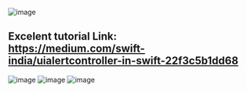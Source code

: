 ![image](https://user-images.githubusercontent.com/81428296/158005683-21f4189d-8e6c-48dd-af50-df942908d59c.png)

## Excelent tutorial Link: https://medium.com/swift-india/uialertcontroller-in-swift-22f3c5b1dd68

![image](https://user-images.githubusercontent.com/81428296/158005800-e3da56c0-5226-4c77-b1f5-4cf68bf5f809.png)
![image](https://user-images.githubusercontent.com/81428296/158005835-5b933ba6-1efa-4932-b05b-932bb48ac85e.png)
![image](https://user-images.githubusercontent.com/81428296/158005933-fb96229b-44b4-434e-8679-be28a7029b42.png)
